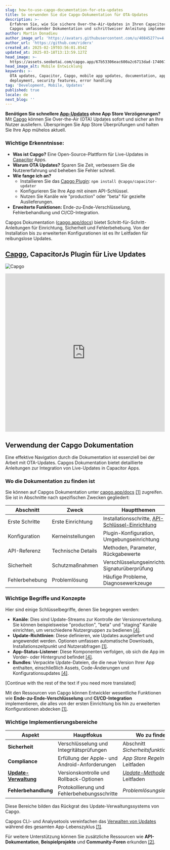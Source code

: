 ```yaml
---
slug: how-to-use-capgo-documentation-for-ota-updates
title: So verwenden Sie die Capgo-Dokumentation für OTA-Updates
description: >-
  Erfahren Sie, wie Sie sichere Over-the-Air-Updates in Ihren Capacitor-Apps mit
  Capgos umfassender Dokumentation und schrittweiser Anleitung implementieren.
author: Martin Donadieu
author_image_url: 'https://avatars.githubusercontent.com/u/4084527?v=4'
author_url: 'https://github.com/riderx'
created_at: 2025-02-19T03:56:01.854Z
updated_at: 2025-03-18T13:13:59.127Z
head_image: >-
  https://assets.seobotai.com/capgo.app/67b53306eac600a2c6713dad-1740671704703.jpg
head_image_alt: Mobile Entwicklung
keywords: >-
  OTA updates, Capacitor, Capgo, mobile app updates, documentation, app
  deployment, security features, error handling
tag: 'Development, Mobile, Updates'
published: true
locale: de
next_blog: ''
---
```

**Benötigen Sie schnellere [App-Updates](https://capgo.app/plugins/capacitor-updater/) ohne App Store Verzögerungen?** Mit [Capgo](https://capgo.app/) können Sie Over-the-Air (OTA) Updates sofort und sicher an Ihre Nutzer ausliefern. Überspringen Sie App Store Überprüfungen und halten Sie Ihre App mühelos aktuell.

### Wichtige Erkenntnisse:

-   **Was ist Capgo?** Eine Open-Source-Plattform für Live-Updates in [Capacitor](https://capacitorjs.com/) Apps.
-   **Warum OTA Updates?** Sparen Sie Zeit, verbessern Sie die Nutzererfahrung und beheben Sie Fehler schnell.
-   **Wie fange ich an?**
    -   Installieren Sie das [Capgo Plugin](https://capgo.app/plugins/): `npm install @capgo/capacitor-updater`
    -   Konfigurieren Sie Ihre App mit einem API-Schlüssel.
    -   Nutzen Sie Kanäle wie "production" oder "beta" für gezielte Auslieferungen.
-   **Erweiterte Funktionen:** Ende-zu-Ende-Verschlüsselung, Fehlerbehandlung und CI/CD-Integration.

Capgos Dokumentation ([capgo.app/docs](https://capgo.app/docs)) bietet Schritt-für-Schritt-Anleitungen für Einrichtung, Sicherheit und Fehlerbehebung. Von der Installation bis zu erweiterten Konfigurationen ist es Ihr Leitfaden für reibungslose Updates.

## [Capgo](https://capgo.app/), CapacitorJs Plugin für Live Updates

![Capgo](https://mars-images.imgix.net/seobot/screenshots/capgo.app-26aea05b7e2e737b790a9becb40f7bc5-2025-02-19.jpg?auto=compress)

<iframe src="https://www.youtube.com/embed/NzXXKoyhTIo" aria-label="YouTube video player" frameborder="0" allow="accelerometer; autoplay; clipboard-write; encrypted-media; gyroscope; picture-in-picture; web-share" referrerpolicy="strict-origin-when-cross-origin" style="width: 100%; height: 500px;" allowfullscreen></iframe>

## Verwendung der Capgo Dokumentation

Eine effektive Navigation durch die Dokumentation ist essenziell bei der Arbeit mit OTA-Updates. Capgos Dokumentation bietet detaillierte Anleitungen zur Integration von Live-Updates in Capacitor Apps.

### Wo die Dokumentation zu finden ist

Sie können auf Capgos Dokumentation unter [capgo.app/docs](https://capgo.app/docs) [\[1\]](https://github.com/Cap-go/capacitor-updater) zugreifen. Sie ist in Abschnitte nach spezifischen Zwecken gegliedert:

| **Abschnitt** | **Zweck** | **Hauptthemen** |
| --- | --- | --- |
| Erste Schritte | Erste Einrichtung | Installationsschritte, [API-Schlüssel-Einrichtung](https://capgo.app/docs/webapp/api-keys/) |
| Konfiguration | Kerneinstellungen | Plugin-Konfiguration, Umgebungseinrichtung |
| API-Referenz | Technische Details | Methoden, Parameter, Rückgabewerte |
| Sicherheit | Schutzmaßnahmen | Verschlüsselungseinrichtung, Signaturüberprüfung |
| Fehlerbehebung | Problemlösung | Häufige Probleme, Diagnosewerkzeuge |

### Wichtige Begriffe und Konzepte

Hier sind einige Schlüsselbegriffe, denen Sie begegnen werden:

-   **Kanäle**: Dies sind Update-Streams zur Kontrolle der Versionsverteilung. Sie können beispielsweise "production", "beta" und "staging" Kanäle einrichten, um verschiedene Nutzergruppen zu bedienen [\[4\]](https://www.indeed.com/career-advice/career-development/how-to-write-articles).
-   **Update-Richtlinien**: Diese definieren, wie Updates ausgeliefert und angewendet werden. Optionen umfassen automatische Downloads, Installationszeitpunkt und Nutzerabfragen [\[1\]](https://github.com/Cap-go/capacitor-updater).
-   **App-Status-Listener**: Diese Komponenten verfolgen, ob sich die App im Vorder- oder Hintergrund befindet [\[4\]](https://www.indeed.com/career-advice/career-development/how-to-write-articles).
-   **Bundles**: Verpackte Update-Dateien, die die neue Version Ihrer App enthalten, einschließlich Assets, Code-Änderungen und Konfigurationsupdates [\[4\]](https://www.indeed.com/career-advice/career-development/how-to-write-articles).

[Continue with the rest of the text if you need more translated]

Mit den Ressourcen von Capgo können Entwickler wesentliche Funktionen wie **Ende-zu-Ende-Verschlüsselung** und **CI/CD-Integration** implementieren, die alles von der ersten Einrichtung bis hin zu erweiterten Konfigurationen abdecken [\[1\]](https://github.com/Cap-go/capacitor-updater).

### Wichtige Implementierungsbereiche

| **Aspekt** | **Hauptfokus** | **Wo zu finden** |
| --- | --- | --- |
| **Sicherheit** | Verschlüsselung und Integritätsprüfungen | Abschnitt _Sicherheitsfunktionen_ |
| **Compliance** | Erfüllung der Apple- und Android-Anforderungen | _App Store Regeln_ Leitfaden |
| **[Update-Verwaltung](https://capgo.app/docs/plugin/cloud-mode/manual-update/)** | Versionskontrolle und Rollback-Optionen | _[Update-Methoden](https://capgo.app/docs/plugin/cloud-mode/hybrid-update)_ Leitfaden |
| **Fehlerbehandlung** | Protokollierung und Fehlerbehebungsschritte | _Problemlösungsleitfaden_ |

Diese Bereiche bilden das Rückgrat des Update-Verwaltungssystems von Capgo.

Capgos CLI- und Analysetools vereinfachen das [Verwalten von Updates](https://capgo.app/docs/plugin/cloud-mode/manual-update/) während des gesamten App-Lebenszyklus [\[1\]](https://github.com/Cap-go/capacitor-updater).

Für weitere Unterstützung können Sie zusätzliche Ressourcen wie **API-Dokumentation**, **Beispielprojekte** und **Community-Foren** erkunden [\[2\]](https://dev.to/arnosolo/ionic-appflow-live-update-alternative-55c3).
